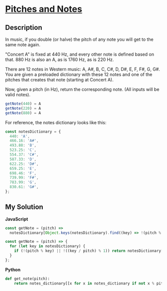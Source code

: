 # [Pitches and Notes](https://www.codewars.com/kata/5a0599908ba914a6cf000138)

## Description

In music, if you double (or halve) the pitch of any note you will get to the same note again.

"Concert A" is fixed at 440 Hz, and every other note is defined based on that. 880 Hz is also an A, as is 1760 Hz, as is 220 Hz.

There are 12 notes in Western music: A, A#, B, C, C#, D, D#, E, F, F#, G, G#. You are given a preloaded dictionary with these 12 notes and one of the pitches that creates that note (starting at Concert A).

Now, given a pitch (in Hz), return the corresponding note. (All inputs will be valid notes).

```js
getNote(440) = A
getNote(220) = A
getNote(880) = A
```

For reference, the notes dictionary looks like this:

```js
const notesDictionary = {
  440: 'A',
  466.16: 'A#',
  493.88: 'B',
  523.25: 'C',
  554.37: 'C#',
  587.33: 'D',
  622.25: 'D#',
  659.25: 'E',
  698.46: 'F',
  739.99: 'F#',
  783.99: 'G',
  830.61: 'G#',
};
```

## My Solution

**JavaScript**

```js
const getNote = (pitch) =>
  notesDictionary[Object.keys(notesDictionary).find((key) => !(pitch % key) || !((key / pitch) % 1))];
```

```js
const getNote = (pitch) => {
  for (let key in notesDictionary) {
    if (!(pitch % key) || !((key / pitch) % 1)) return notesDictionary[key];
  }
};
```

**Python**

```py
def get_note(pitch):
    return notes_dictionary[[x for x in notes_dictionary if not x % pitch or not pitch % x][0]]
```
